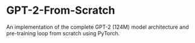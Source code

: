 # GPT-2-From-Scratch
An implementation of the complete GPT-2 (124M) model architecture and pre-training loop from scratch using PyTorch.
